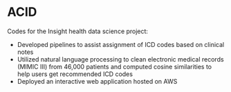 # ACID
Codes for the Insight health data science project:
- Developed  pipelines  to  assist  assignment  of  ICD  codes  based  on  clinical  notes
- Utilized  natural  language  processing  to  clean  electronic  medical  records  (MIMIC  III)  from  46,000  patients  and  computed  cosine  similarities  to  help  users  get  recommended  ICD  codes   
- Deployed  an  interactive  web  application  hosted  on  AWS  
